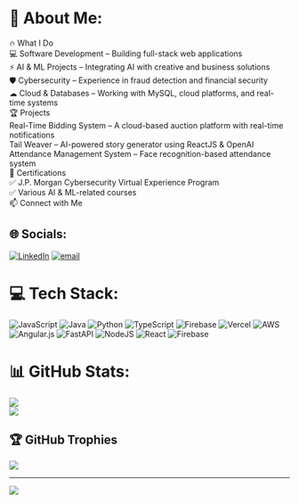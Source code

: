 # 💫 About Me:
🔥 What I Do<br>💻 Software Development – Building full-stack web applications<br>⚡ AI & ML Projects – Integrating AI with creative and business solutions<br>🛡️ Cybersecurity – Experience in fraud detection and financial security<br>☁ Cloud & Databases – Working with MySQL, cloud platforms, and real-time systems<br>🏆 Projects<br>Real-Time Bidding System – A cloud-based auction platform with real-time notifications<br>Tail Weaver – AI-powered story generator using ReactJS & OpenAI<br>Attendance Management System – Face recognition-based attendance system<br>📜 Certifications<br>✅ J.P. Morgan Cybersecurity Virtual Experience Program<br>✅ Various AI & ML-related courses<br>📫 Connect with Me


## 🌐 Socials:
[![LinkedIn](https://img.shields.io/badge/LinkedIn-%230077B5.svg?logo=linkedin&logoColor=white)](https://linkedin.com/in/rahul-deopa) [![email](https://img.shields.io/badge/Email-D14836?logo=gmail&logoColor=white)](mailto:rahuldeopa1818@gmail.com) 

# 💻 Tech Stack:
![JavaScript](https://img.shields.io/badge/javascript-%23323330.svg?style=for-the-badge&logo=javascript&logoColor=%23F7DF1E) ![Java](https://img.shields.io/badge/java-%23ED8B00.svg?style=for-the-badge&logo=openjdk&logoColor=white) ![Python](https://img.shields.io/badge/python-3670A0?style=for-the-badge&logo=python&logoColor=ffdd54) ![TypeScript](https://img.shields.io/badge/typescript-%23007ACC.svg?style=for-the-badge&logo=typescript&logoColor=white) ![Firebase](https://img.shields.io/badge/firebase-%23039BE5.svg?style=for-the-badge&logo=firebase) ![Vercel](https://img.shields.io/badge/vercel-%23000000.svg?style=for-the-badge&logo=vercel&logoColor=white) ![AWS](https://img.shields.io/badge/AWS-%23FF9900.svg?style=for-the-badge&logo=amazon-aws&logoColor=white) ![Angular.js](https://img.shields.io/badge/angular.js-%23E23237.svg?style=for-the-badge&logo=angularjs&logoColor=white) ![FastAPI](https://img.shields.io/badge/FastAPI-005571?style=for-the-badge&logo=fastapi) ![NodeJS](https://img.shields.io/badge/node.js-6DA55F?style=for-the-badge&logo=node.js&logoColor=white) ![React](https://img.shields.io/badge/react-%2320232a.svg?style=for-the-badge&logo=react&logoColor=%2361DAFB) ![Firebase](https://img.shields.io/badge/firebase-a08021?style=for-the-badge&logo=firebase&logoColor=ffcd34)
# 📊 GitHub Stats:

![](https://github-readme-stats.herokuapp.com/?user=rahuldeopa&theme=dark&hide_border=false)<br/>
![](https://github-readme-stats.vercel.app/api/top-langs/?username=rahuldeopa&theme=dark&hide_border=false&include_all_commits=false&count_private=false&layout=compact)

## 🏆 GitHub Trophies
![](https://github-profile-trophy.vercel.app/?username=rahuldeopa&theme=radical&no-frame=false&no-bg=true&margin-w=4)

---
[![](https://visitcount.itsvg.in/api?id=rahuldeopa&icon=0&color=0)](https://visitcount.itsvg.in)

<!-- Proudly created with GPRM ( https://gprm.itsvg.in ) -->
